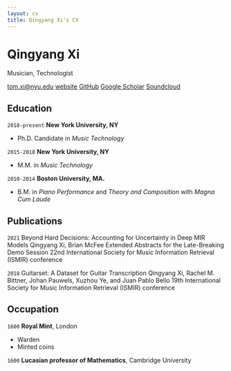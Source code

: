 ```yaml
---
layout: cv
title: Qingyang Xi's CV
---
```

# Qingyang Xi
Musician, Technologist

<div id="webaddress">
    <a href="tom.xi@nyu.edu">tom.xi@nyu.edu</a>
    <a href="https://tomxi.weebly.com/">website</a>
    <a href="https://github.com/tomxi/">GitHub</a>
    <a href="https://scholar.google.com/citations?hl=en&user=uWxe6-AAAAAJ">Google Scholar</a>
    <a href="https://soundcloud.com/tom-xi">Soundcloud</a>
</div>
 
## Education
`2018-present`
__New York University, NY__
- Ph.D. Candidate in *Music Technology*

`2015-2018`
__New York University, NY__
- M.M. in *Music Technology*

`2010-2014`
__Boston University, MA.__
- B.M. in *Piano Performance* and *Theory and Composition* with *Magna Cum Laude*

## Publications
`2021`
Beyond Hard Decisions: Accounting for Uncertainty in Deep MIR Models​
Qingyang Xi, Brian McFee
Extended Abstracts for the Late-Breaking Demo Session
22nd International Society for Music Information Retrieval (ISMIR) conference

`2018`
​Guitarset: A Dataset for Guitar Transcription
Qingyang Xi, Rachel M. Bittner, Johan Pauwels, Xuzhou Ye, and Juan Pablo Bello
19th International Society for Music Information Retrieval (ISMIR) conference


## Occupation

`1600`
__Royal Mint__, London

- Warden
- Minted coins

`1600`
__Lucasian professor of Mathematics__, Cambridge University



<!-- ### Footer

Last updated: May 2013 -->



